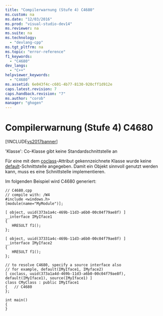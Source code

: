 ```yaml
---
title: "Compilerwarnung (Stufe 4) C4680"
ms.custom: na
ms.date: "12/03/2016"
ms.prod: "visual-studio-dev14"
ms.reviewer: na
ms.suite: na
ms.technology: 
  - "devlang-cpp"
ms.tgt_pltfrm: na
ms.topic: "error-reference"
f1_keywords: 
  - "C4680"
dev_langs: 
  - "C++"
helpviewer_keywords: 
  - "C4680"
ms.assetid: 6e043f4c-c601-4b77-8130-920cff1d912e
caps.latest.revision: 7
caps.handback.revision: "7"
ms.author: "corob"
manager: "ghogen"
---
```

# Compilerwarnung (Stufe 4) C4680
[!INCLUDE[vs2017banner](../../assembler/inline/includes/vs2017banner.md)]

'Klasse': Co\-Klasse gibt keine Standardschnittstelle an  
  
 Für eine mit dem [coclass](../../windows/coclass.md)\-Attribut gekennzeichnete Klasse wurde keine [default](../../windows/default-cpp.md)\-Schnittstelle angegeben.  Damit ein Objekt sinnvoll genutzt werden kann, muss es eine Schnittstelle implementieren.  
  
 Im folgenden Beispiel wird C4680 generiert:  
  
```  
// C4680.cpp  
// compile with: /W4  
#include <windows.h>  
[module(name="MyModule")];  
  
[ object, uuid(373a1a4c-469b-11d3-a6b0-00c04f79ae8f) ]  
__interface IMyIface1  
{  
   HRESULT f1();  
};  
  
[ object, uuid(37331a4c-469b-11d3-a6b0-00c04f79ae8f) ]  
__interface IMyIface2  
{  
   HRESULT f1();  
};  
  
// to resolve C4680, specify a source interface also  
// for example, default(IMyIface1, IMyface2)  
[ coclass, uuid(373a1a4d-469b-11d3-a6b0-00c04f79ae8f), default(IMyIface1), source(IMyIface1) ]  
class CMyClass : public IMyIface1  
{   // C4680  
};  
  
int main()  
{  
}  
```